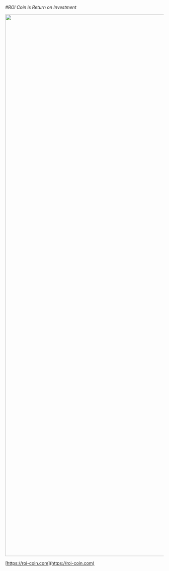 #*ROI Coin is Return on Investment* 

<img src="https://roi-coin.com/ow_userfiles/themes/theme_image_17.png?w1720=&h=521" width="1720">

[https://roi-coin.com](https://roi-coin.com)
